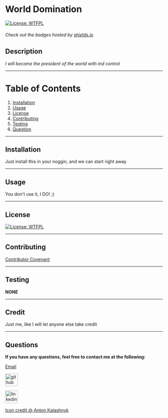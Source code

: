 
  # World Domination
[![License: WTFPL](https://img.shields.io/badge/License-WTFPL-brightgreen.svg)](http://www.wtfpl.net/about/)
  
  ###### Check out the badges hosted by [shields.io](https://shields.io/)
  
  ## Description
  *I will become the president of the world with ind control*
  ***
  # Table of Contents
  1. [Installation](#installation)
  2. [Usage](#Usage)
  3. [License](#license)
  4. [Contributing](#contributing)
  5. [Testing](#testing)
  6. [Question](#questions)
  ***
  ## Installation

  Just install this in your noggin, and we can start right away

  ***
  ## Usage

  You don't use it, I DO! ;)

  ***
  ## License

  
[![License: WTFPL](https://img.shields.io/badge/License-WTFPL-brightgreen.svg)](http://www.wtfpl.net/about/)

  ***
  ## Contributing

  [Contributor Covenant](https://www.contributor-covenant.org/)

  ***
  ## Testing

  **NONE**
  
  ***
  ## Credit

  Just me, like I will let anyone else take credit

  ***
  ## Questions

  **If you have any questions, feel free to contact me at the following:**

  [Email](villain@IHateHeroes.co)
  
  [<img src="https://cdn.icon-icons.com/icons2/2351/PNG/512/logo_github_icon_143196.png" alt='github' height='40'>](https://github.com/Villain)
  
  [<img src="https://cdn.icon-icons.com/icons2/2351/PNG/512/logo_linkedin_icon_143191.png" alt='linkedin' height='40'>](linkedin.com/villain)
  
  [Icon credit @ Anton Kalashnyk](https://icon-icons.com/users/14quJ7FM9cYdQZHidnZoM/icon-sets/)